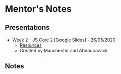 # Mentor's Notes

## Presentations

- [Week 2 - JS Core 2 [Google Slides] - 26/05/2020](https://docs.google.com/presentation/d/1y2b-AfrR9uk4z7AVQC3LUofCWJvQ86Px6aOav-rcvcs/edit#slide=id.p)
  - [Resources](https://github.com/Abdoulrazack95/dom-html)
  - Created by Manchester and Abdoulrazack

## Notes

